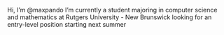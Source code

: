 Hi, I’m @maxpando
I’m currently a student majoring in computer science and mathematics at Rutgers University - New Brunswick looking for an entry-level position starting next summer

<!---
maxpando/maxpando is a ✨ special ✨ repository because its `README.md` (this file) appears on your GitHub profile.
You can click the Preview link to take a look at your changes.
--->
